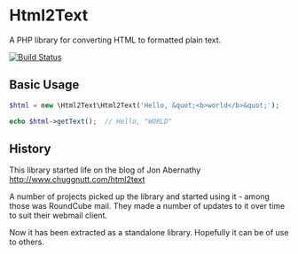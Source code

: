 # Html2Text

A PHP library for converting HTML to formatted plain text.

[![Build Status](https://travis-ci.org/mtibben/html2text.png?branch=master)](https://travis-ci.org/mtibben/html2text)

## Basic Usage
```php
$html = new \Html2Text\Html2Text('Hello, &quot;<b>world</b>&quot;');

echo $html->getText();  // Hello, "WORLD"
```

## History

This library started life on the blog of Jon Abernathy http://www.chuggnutt.com/html2text

A number of projects picked up the library and started using it - among those was RoundCube mail. They made a number of updates to it over time to suit their webmail client.

Now it has been extracted as a standalone library. Hopefully it can be of use to others.
